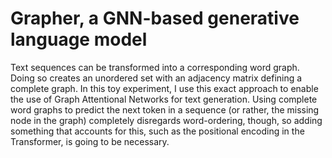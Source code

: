 # Grapher, a GNN-based generative language model 

Text sequences can be transformed into a corresponding word graph. Doing so creates an unordered set with an adjacency matrix defining a complete graph. In this toy experiment, I use this exact approach to enable the use of Graph Attentional Networks for text generation. Using complete word graphs to predict the next token in a sequence (or rather, the missing node in the graph) completely disregards word-ordering, though, so adding something that accounts for this, such as the positional encoding in the Transformer, is going to be necessary.
